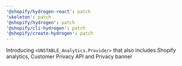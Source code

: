 ```yaml
---
'@shopify/hydrogen-react': patch
'skeleton': patch
'@shopify/hydrogen': patch
'@shopify/cli-hydrogen': patch
'@shopify/create-hydrogen': patch
---
```


Introducing `<UNSTABLE_Analytics.Provider>` that also includes Shopify analytics, Customer Privacy API and Privacy banner
